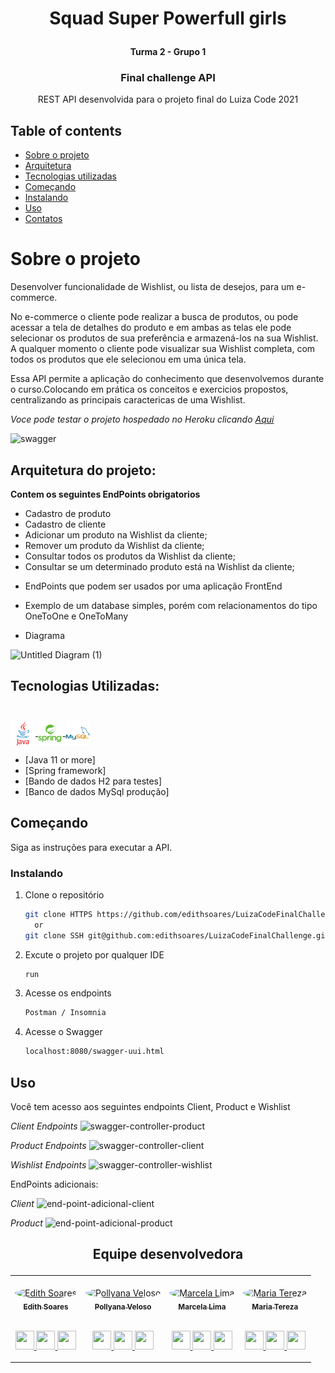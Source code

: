 # <p align="center"> Squad  Super Powerfull girls</p>

#### <h4 align="center"> Turma 2 - Grupo 1</h4>


<p align="center">
    <h3 align="center">Final challenge API</h3>
    <p align="center">
    REST API desenvolvida para o projeto final do Luiza Code 2021
    <br />
   </p>
<p>

## Table of contents

<!--ts-->

* [Sobre o projeto](#about-the-project)
* [Arquitetura](#architecture)
* [Tecnologias utilizadas](#built-withs)
* [Começando](#getting-started)
* [Instalando](#installation)
* [Uso](##usage)
* [Contatos](#Contacts)

<!--te-->

# Sobre o projeto

Desenvolver funcionalidade de Wishlist, ou lista de desejos, para um e-commerce.<p>No e-commerce o cliente pode
realizar a busca de produtos, ou pode acessar a tela de detalhes do produto e em ambas as telas ele pode selecionar os
produtos de sua preferência e armazená-los na sua Wishlist. A qualquer momento o cliente pode visualizar sua Wishlist
completa, com todos os produtos que ele selecionou em uma única tela.

Essa API permite a aplicação do conhecimento que desenvolvemos durante o curso.Colocando em prática os conceitos e
exercicios propostos, centralizando as principais caractericas de uma Wishlist.

_Voce pode testar o projeto hospedado no Heroku clicando [Aqui](https://finalchallenger-api.herokuapp.com/swagger-ui.html#)_

![swagger](https://user-images.githubusercontent.com/60053229/118902238-a6313480-b8eb-11eb-9bc1-73469630c07b.PNG)

## Arquitetura do projeto:

**Contem os seguintes EndPoints obrigatorios**

- Cadastro de produto
- Cadastro de cliente
- Adicionar um produto na Wishlist da cliente;
- Remover um produto da Wishlist da cliente;
- Consultar todos os produtos da Wishlist da cliente;
- Consultar se um determinado produto está na Wishlist da cliente;

* EndPoints que podem ser usados por uma aplicação FrontEnd
* Exemplo de um database simples, porém com relacionamentos do tipo OneToOne e OneToMany

* Diagrama 

![Untitled Diagram (1)](https://user-images.githubusercontent.com/60053229/119182165-f4a81580-ba48-11eb-93f6-b67d38ea8bb9.png)

## Tecnologias Utilizadas: <br><br>

<a href="Java">
   <img align="center" alt="java" height="40" width="40" src="https://raw.githubusercontent.com/devicons/devicon/master/icons/java/java-original-wordmark.svg">
</a><a href="Java">
   <img align="center" alt="spring" height="40" width="40" src="https://raw.githubusercontent.com/devicons/devicon/master/icons/spring/spring-original-wordmark.svg">
</a>
<a href="Java">
   <img align="center" alt="mysql" height="40" width="40" src="https://raw.githubusercontent.com/devicons/devicon/master/icons/mysql/mysql-original-wordmark.svg">
</a>

* [Java 11 or more]
* [Spring framework]
* [Bando de dados H2 para testes]
* [Banco de dados MySql produção]


<!-- GETTING STARTED -->
## Começando

Siga as instruções para executar a API.

### Instalando

1. Clone o repositório
   ```sh
   git clone HTTPS https://github.com/edithsoares/LuizaCodeFinalChallenge.git
     or
   git clone SSH git@github.com:edithsoares/LuizaCodeFinalChallenge.git
   ```
2. Excute o projeto por qualquer IDE
   ```sh
   run
   ```
3. Acesse os endpoints
   ```sh
   Postman / Insomnia 
   ```
4. Acesse o Swagger
   ```sh
   localhost:8080/swagger-uui.html


<!-- USAGE EXAMPLES -->
## Uso

Você tem acesso aos seguintes endpoints Client, Product e Wishlist

_Client Endpoints_
![swagger-controller-product](https://user-images.githubusercontent.com/60053229/118902353-de387780-b8eb-11eb-8d7d-162663f80cdd.PNG)

_Product Endpoints_
![swagger-controller-client](https://user-images.githubusercontent.com/60053229/118902307-c7922080-b8eb-11eb-9112-bfcdd53db279.PNG)

_Wishlist Endpoints_
![swagger-controller-wishlist](https://user-images.githubusercontent.com/60053229/118902398-f27c7480-b8eb-11eb-9974-225c263aaa57.PNG)

EndPoints adicionais:

_Client_
![end-point-adicional-client](https://user-images.githubusercontent.com/60053229/118973499-1f5e7500-b948-11eb-8ed8-eec21cb0da2c.PNG)

_Product_
![end-point-adicional-product](https://user-images.githubusercontent.com/60053229/118973581-3604cc00-b948-11eb-8e16-c7f9c7699a92.png)


## <p align="center"> Equipe desenvolvedora </p>


<table align="center">
  <td align="center"><br>
        <a href="">
            <img src="https://avatars.githubusercontent.com/u/60053229?v=4" width="105px;" alt="Edith Soares" style="max-width:100%;border-radius: 50%;">
            <br><sub><b>Edith Soares</b></sub><br>
        <p align="center">
            </a><br>
            <a href="https://github.com/edithsoares">
                   <img src="https://raw.githubusercontent.com/devicons/devicon/master/icons/github/github-original.svg" height="30" width="30">
            </a>
            <a href="https://www.linkedin.com/in/edith-soares/" rel="nofollow">
                 <img src="https://raw.githubusercontent.com/devicons/devicon/master/icons/linkedin/linkedin-original.svg" height="30" width="30">
            </a>
            <a href="mailto:edith.soaares@gmail.com">
                  <img src="https://user-images.githubusercontent.com/60053229/118977653-c8a76a00-b94c-11eb-8832-e815ed684ccf.png" height="30" width="30">
            </a>
       </p>
</td>
 <td align="center"><br>
        <a href="">
            <img src="https://avatars.githubusercontent.com/u/83894378?v=4" width="105px;" alt="Pollyana Veloso" style="max-width:100%;border-radius: 50%;">
            <br><sub><b>Pollyana Veloso</b></sub><br>
        <p align="center">
            </a><br>
            <a href="https://github.com/pollyana245?tab=packages">
                   <img src="https://raw.githubusercontent.com/devicons/devicon/master/icons/github/github-original.svg" height="30" width="30">
            </a>
            <a href="https://www.linkedin.com/in/pollyana-veloso-8a19971a6" rel="nofollow">
                 <img src="https://raw.githubusercontent.com/devicons/devicon/master/icons/linkedin/linkedin-original.svg" height="30" width="30">
            </a>
            <a href="mailto:pollyvel20@gmail.com">
                  <img src="https://user-images.githubusercontent.com/60053229/118977653-c8a76a00-b94c-11eb-8832-e815ed684ccf.png" height="30" width="30">
            </a>
       </p>
</td>

 <td align="center"><br>
        <a href="">
            <img src="https://avatars.githubusercontent.com/u/83829276?v=4" width="105px;" alt="Marcela Lima" style="max-width:100%;border-radius: 50%;">
            <br><sub><b>Marcela Lima</b></sub><br>
        <p align="center">
            </a><br>
            <a href="https://github.com/Marcela34">
                   <img src="https://raw.githubusercontent.com/devicons/devicon/master/icons/github/github-original.svg" height="30" width="30">
            </a>
            <a href="https://www.linkedin.com/in/marcela-lima-a80aa4211" rel="nofollow">
                 <img src="https://raw.githubusercontent.com/devicons/devicon/master/icons/linkedin/linkedin-original.svg" height="30" width="30">
            </a>
            <a href="mailto:limamarcela6795@gmail.com">
                  <img src="https://user-images.githubusercontent.com/60053229/118977653-c8a76a00-b94c-11eb-8832-e815ed684ccf.png" height="30" width="30">
            </a>
       </p>
</td>
 <td align="center"><br>
        <a href="">
            <img src="https://media-exp1.licdn.com/dms/image/C4E03AQEvax-YywQ5_Q/profile-displayphoto-shrink_800_800/0/1520895453031?e=1626307200&v=beta&t=RobigoX5QOGHIOSDcs7Zqiq3eTopU3lc3wBE2zO506U" width="105px;" alt="Maria Tereza" style="max-width:100%;border-radius: 50%;">
            <br><sub><b>Maria Tereza</b></sub><br>
        <p align="center">
            </a><br>
            <a href="Github">
                   <img src="https://raw.githubusercontent.com/devicons/devicon/master/icons/github/github-original.svg" height="30" width="30">
            </a>
            <a href="https://www.linkedin.com/in/maria-tereza-altarugio-de-oliveira-778621135">
                 <img src="https://raw.githubusercontent.com/devicons/devicon/master/icons/linkedin/linkedin-original.svg" height="30" width="30">
            </a>
            <a href="mailto:therezaaltarugio@gmail.com">
                  <img src="https://user-images.githubusercontent.com/60053229/118977653-c8a76a00-b94c-11eb-8832-e815ed684ccf.png" height="30" width="30">
            </a>
       </p>
</td>
</table>

    